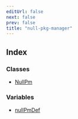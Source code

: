 ```yaml
---
editUrl: false
next: false
prev: false
title: "null-pkg-manager"
---
```


## Index

### Classes

- [NullPm](/api/midnight-smoker/test-util/null-pkg-manager/classes/nullpm/)

### Variables

- [nullPmDef](/api/midnight-smoker/test-util/null-pkg-manager/variables/nullpmdef/)
